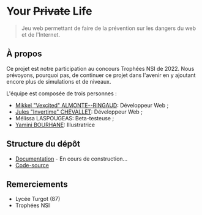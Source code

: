 # Your ~~Private~~ Life

> Jeu web permettant de faire de la prévention sur les dangers du web et de l'Internet.

## À propos

Ce projet est notre participation au concours Trophées NSI de 2022.
Nous prévoyons, pourquoi pas, de continuer ce projet dans l'avenir en y ajoutant
encore plus de simulations et de niveaux.

L'équipe est composée de trois personnes :
- [Mikkel "Vexcited" ALMONTE--RINGAUD](https://github.com/Vexcited): Développeur Web ;
- [Jules "Invertime" CHEVALLET](https://github.com/Invertime): Développeur Web ;
- Mélissa LASPOUGEAS: Beta-testeuse ;
- [Yamini BOURHANE](https://instagram.com/jellycat.pnj): Illustratrice

## Structure du dépôt

- [Documentation](./doc) - En cours de construction...
- [Code-source](./sources)

## Remerciements

- Lycée Turgot (87)
- Trophées NSI
